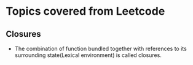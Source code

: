 # Topics covered from Leetcode

## Closures
- The combination of function bundled together with references to its surrounding state(Lexical environment) is called closures.

